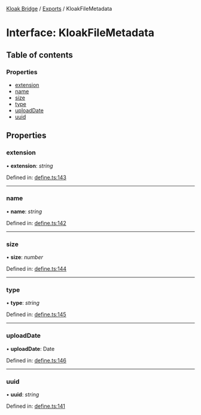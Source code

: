 [Kloak Bridge](../README.md) / [Exports](../modules.md) / KloakFileMetadata

# Interface: KloakFileMetadata

## Table of contents

### Properties

- [extension](kloakfilemetadata.md#extension)
- [name](kloakfilemetadata.md#name)
- [size](kloakfilemetadata.md#size)
- [type](kloakfilemetadata.md#type)
- [uploadDate](kloakfilemetadata.md#uploaddate)
- [uuid](kloakfilemetadata.md#uuid)

## Properties

### extension

• **extension**: *string*

Defined in: [define.ts:143](https://github.com/CoNET-project/kloak-bridge/blob/94a2fac/src/define.ts#L143)

___

### name

• **name**: *string*

Defined in: [define.ts:142](https://github.com/CoNET-project/kloak-bridge/blob/94a2fac/src/define.ts#L142)

___

### size

• **size**: *number*

Defined in: [define.ts:144](https://github.com/CoNET-project/kloak-bridge/blob/94a2fac/src/define.ts#L144)

___

### type

• **type**: *string*

Defined in: [define.ts:145](https://github.com/CoNET-project/kloak-bridge/blob/94a2fac/src/define.ts#L145)

___

### uploadDate

• **uploadDate**: Date

Defined in: [define.ts:146](https://github.com/CoNET-project/kloak-bridge/blob/94a2fac/src/define.ts#L146)

___

### uuid

• **uuid**: *string*

Defined in: [define.ts:141](https://github.com/CoNET-project/kloak-bridge/blob/94a2fac/src/define.ts#L141)
